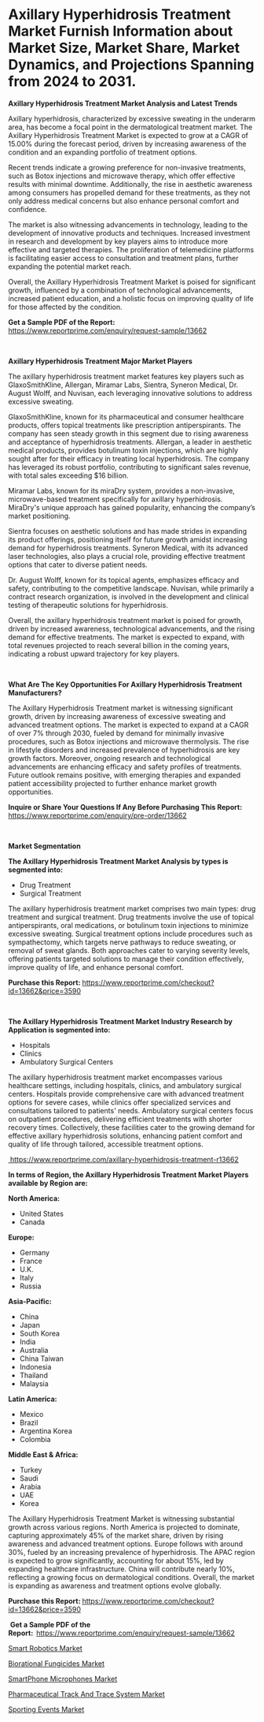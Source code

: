 <p><h1>Axillary Hyperhidrosis Treatment Market Furnish Information about Market Size, Market Share, Market Dynamics, and Projections Spanning from 2024 to 2031.</h1></p><p><strong>Axillary Hyperhidrosis Treatment Market Analysis and Latest Trends</strong></p>
<p><p>Axillary hyperhidrosis, characterized by excessive sweating in the underarm area, has become a focal point in the dermatological treatment market. The Axillary Hyperhidrosis Treatment Market is expected to grow at a CAGR of 15.00% during the forecast period, driven by increasing awareness of the condition and an expanding portfolio of treatment options. </p><p>Recent trends indicate a growing preference for non-invasive treatments, such as Botox injections and microwave therapy, which offer effective results with minimal downtime. Additionally, the rise in aesthetic awareness among consumers has propelled demand for these treatments, as they not only address medical concerns but also enhance personal comfort and confidence.</p><p>The market is also witnessing advancements in technology, leading to the development of innovative products and techniques. Increased investment in research and development by key players aims to introduce more effective and targeted therapies. The proliferation of telemedicine platforms is facilitating easier access to consultation and treatment plans, further expanding the potential market reach.</p><p>Overall, the Axillary Hyperhidrosis Treatment Market is poised for significant growth, influenced by a combination of technological advancements, increased patient education, and a holistic focus on improving quality of life for those affected by the condition.</p></p>
<p><strong>Get a Sample PDF of the Report:&nbsp;</strong> <a href="https://www.reportprime.com/enquiry/request-sample/13662">https://www.reportprime.com/enquiry/request-sample/13662</a></p>
<p>&nbsp;</p>
<p><strong>Axillary Hyperhidrosis Treatment Major Market Players</strong></p>
<p><p>The axillary hyperhidrosis treatment market features key players such as GlaxoSmithKline, Allergan, Miramar Labs, Sientra, Syneron Medical, Dr. August Wolff, and Nuvisan, each leveraging innovative solutions to address excessive sweating. </p><p>GlaxoSmithKline, known for its pharmaceutical and consumer healthcare products, offers topical treatments like prescription antiperspirants. The company has seen steady growth in this segment due to rising awareness and acceptance of hyperhidrosis treatments. Allergan, a leader in aesthetic medical products, provides botulinum toxin injections, which are highly sought after for their efficacy in treating local hyperhidrosis. The company has leveraged its robust portfolio, contributing to significant sales revenue, with total sales exceeding $16 billion.</p><p>Miramar Labs, known for its miraDry system, provides a non-invasive, microwave-based treatment specifically for axillary hyperhidrosis. MiraDry's unique approach has gained popularity, enhancing the company’s market positioning. </p><p>Sientra focuses on aesthetic solutions and has made strides in expanding its product offerings, positioning itself for future growth amidst increasing demand for hyperhidrosis treatments. Syneron Medical, with its advanced laser technologies, also plays a crucial role, providing effective treatment options that cater to diverse patient needs.</p><p>Dr. August Wolff, known for its topical agents, emphasizes efficacy and safety, contributing to the competitive landscape. Nuvisan, while primarily a contract research organization, is involved in the development and clinical testing of therapeutic solutions for hyperhidrosis.</p><p>Overall, the axillary hyperhidrosis treatment market is poised for growth, driven by increased awareness, technological advancements, and the rising demand for effective treatments. The market is expected to expand, with total revenues projected to reach several billion in the coming years, indicating a robust upward trajectory for key players.</p></p>
<p>&nbsp;</p>
<p><strong>What Are The Key Opportunities For Axillary Hyperhidrosis Treatment Manufacturers?</strong></p>
<p><p>The Axillary Hyperhidrosis Treatment market is witnessing significant growth, driven by increasing awareness of excessive sweating and advanced treatment options. The market is expected to expand at a CAGR of over 7% through 2030, fueled by demand for minimally invasive procedures, such as Botox injections and microwave thermolysis. The rise in lifestyle disorders and increased prevalence of hyperhidrosis are key growth factors. Moreover, ongoing research and technological advancements are enhancing efficacy and safety profiles of treatments. Future outlook remains positive, with emerging therapies and expanded patient accessibility projected to further enhance market growth opportunities.</p></p>
<p><strong>Inquire or Share Your Questions If Any Before Purchasing This Report:</strong> <a href="https://www.reportprime.com/enquiry/pre-order/13662">https://www.reportprime.com/enquiry/pre-order/13662</a></p>
<p>&nbsp;</p>
<p><strong>Market Segmentation</strong></p>
<p><strong>The Axillary Hyperhidrosis Treatment Market Analysis by types is segmented into:</strong></p>
<p><ul><li>Drug Treatment</li><li>Surgical Treatment</li></ul></p>
<p><p>The axillary hyperhidrosis treatment market comprises two main types: drug treatment and surgical treatment. Drug treatments involve the use of topical antiperspirants, oral medications, or botulinum toxin injections to minimize excessive sweating. Surgical treatment options include procedures such as sympathectomy, which targets nerve pathways to reduce sweating, or removal of sweat glands. Both approaches cater to varying severity levels, offering patients targeted solutions to manage their condition effectively, improve quality of life, and enhance personal comfort.</p></p>
<p><strong>Purchase this Report:&nbsp;</strong><a href="https://www.reportprime.com/checkout?id=13662&price=3590">https://www.reportprime.com/checkout?id=13662&price=3590</a></p>
<p>&nbsp;</p>
<p><strong>The Axillary Hyperhidrosis Treatment Market Industry Research by Application is segmented into:</strong></p>
<p><ul><li>Hospitals</li><li>Clinics</li><li>Ambulatory Surgical Centers</li></ul></p>
<p><p>The axillary hyperhidrosis treatment market encompasses various healthcare settings, including hospitals, clinics, and ambulatory surgical centers. Hospitals provide comprehensive care with advanced treatment options for severe cases, while clinics offer specialized services and consultations tailored to patients' needs. Ambulatory surgical centers focus on outpatient procedures, delivering efficient treatments with shorter recovery times. Collectively, these facilities cater to the growing demand for effective axillary hyperhidrosis solutions, enhancing patient comfort and quality of life through tailored, accessible treatment options.</p></p>
<p><a href="https://www.reportprime.com/axillary-hyperhidrosis-treatment-r13662">&nbsp;https://www.reportprime.com/axillary-hyperhidrosis-treatment-r13662</a></p>
<p><strong>In terms of Region, the Axillary Hyperhidrosis Treatment Market Players available by Region are:</strong></p>
<p>
    <p> <strong> North America: </strong>
        <ul>
            <li>United States</li>
            <li>Canada</li>
        </ul>
        </p> 
    <p> <strong> Europe: </strong>
        <ul>
            <li>Germany</li>
            <li>France</li>
            <li>U.K.</li>
            <li>Italy</li>
            <li>Russia</li>
        </ul>
        </p> 
    <p> <strong> Asia-Pacific: </strong>
        <ul>
            <li>China</li>
            <li>Japan</li>
            <li>South Korea</li>
            <li>India</li>
            <li>Australia</li>
            <li>China Taiwan</li>
            <li>Indonesia</li>
            <li>Thailand</li>
            <li>Malaysia</li>
        </ul>
        </p> 
    <p> <strong> Latin America: </strong>
        <ul>
            <li>Mexico</li>
            <li>Brazil</li>
            <li>Argentina Korea</li>
            <li>Colombia</li>
        </ul>
        </p> 
    <p> <strong> Middle East & Africa: </strong>
        <ul>
            <li>Turkey</li>
            <li>Saudi</li>
            <li>Arabia</li>
            <li>UAE</li>
            <li>Korea</li>
        </ul>
    </p>
    </p>
<p><p>The Axillary Hyperhidrosis Treatment Market is witnessing substantial growth across various regions. North America is projected to dominate, capturing approximately 45% of the market share, driven by rising awareness and advanced treatment options. Europe follows with around 30%, fueled by an increasing prevalence of hyperhidrosis. The APAC region is expected to grow significantly, accounting for about 15%, led by expanding healthcare infrastructure. China will contribute nearly 10%, reflecting a growing focus on dermatological conditions. Overall, the market is expanding as awareness and treatment options evolve globally.</p></p>
<p><strong>Purchase this Report: </strong><a href="https://www.reportprime.com/checkout?id=13662&price=3590">https://www.reportprime.com/checkout?id=13662&price=3590</a></p>
<p>&nbsp;<strong>Get a Sample PDF of the Report:&nbsp;&nbsp;</strong><a href="https://www.reportprime.com/enquiry/request-sample/13662">https://www.reportprime.com/enquiry/request-sample/13662</a></p>
<p><strong></strong></p>
<p><p><a href="https://issuu.com/reportprime-2/docs/smart-robotics-market-size-2030.ppt_cf6addfaf93bdb">Smart Robotics Market</a></p><p><a href="https://medium.com/@nathalelly87957/the-comprehensive-biorational-fungicides-market-research-report-is-essential-for-understanding-8df01b43ac65">Biorational Fungicides Market</a></p><p><a href="https://www.linkedin.com/pulse/global-smartphone-microphones-market-landscape-future-trends-avjof?trackingId=qG10VvQuSOS8sbvlO8pPmQ%3D%3D">SmartPhone Microphones Market</a></p><p><a href="https://github.com/AKSHATREPORTPRIME/Market-Research-Report-List-6/blob/main/pharmaceutical-track-and-trace-system-market.md">Pharmaceutical Track And Trace System Market</a></p><p><a href="https://issuu.com/reportprime-2/docs/sporting-events-market-size-2030.pp_9a00154a276e79">Sporting Events Market</a></p></p>